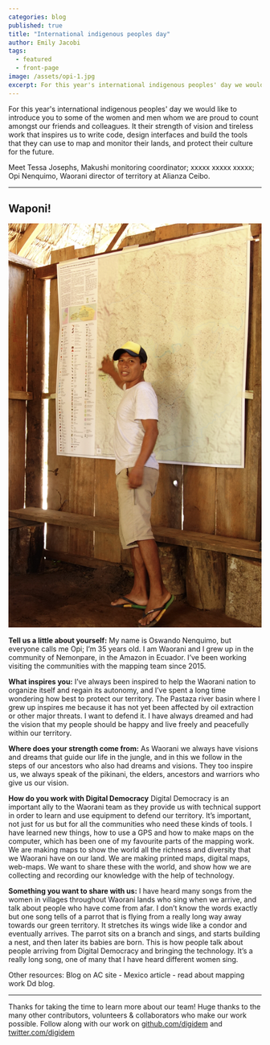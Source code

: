 ```yaml
---
categories: blog
published: true
title: "International indigenous peoples day"
author: Emily Jacobi
tags:
  - featured
  - front-page
image: /assets/opi-1.jpg
excerpt: For this year's international indigenous peoples' day we would like to introduce you to some of the women and men whom we are proud to count amongst our friends and colleagues. It their strength of vision and tireless work that inspires us to write code, design interfaces and build the tools that they can use to map and monitor their territories, and protect their lands and cultures for the future.
---
```


For this year's international indigenous peoples' day we would like to introduce you to some of the women and men whom we are proud to count amongst our friends and colleagues. It their strength of vision and tireless work that inspires us to write code, design interfaces and build the tools that they can use to map and monitor their lands, and protect their culture for the future.

Meet Tessa Josephs, Makushi monitoring coordinator; xxxxx xxxxx xxxxx; Opi Nenquimo, Waorani director of territory at Alianza Ceibo.

- - - - - - - - - -

## Waponi!

<div class="profile-image">
  <img alt="Opi Nenquimo phhoto" src="/assets/opi-1.jpg">
</div>

**Tell us a little about yourself:** My name is Oswando Nenquimo, but everyone calls me Opi; I’m 35 years old. I am Waorani and I grew up in the community of Nemonpare, in the Amazon in Ecuador. I’ve been working visiting the communities with the mapping team since 2015.

**What inspires you:** I’ve always been inspired to help the Waorani nation to organize itself and regain its autonomy, and I’ve spent a long time wondering how best to protect our territory. The Pastaza river basin where I grew up inspires me because it has not yet been affected by oil extraction or other major threats. I want to defend it. I have always dreamed and had the vision that my people should be happy and live freely and peacefully within our territory.

**Where does your strength come from:** As Waorani we always have visions and dreams that guide our life in the jungle, and in this we follow in the steps of our ancestors who also had dreams and visions. They too inspire us, we always speak of the pikinani, the elders, ancestors and warriors who give us our vision.

**How do you work with Digital Democracy** Digital Democracy is an important ally to the Waorani team as they provide us with technical support in order to learn and use equipment to defend our territory. It’s important, not just for us but for all the communities who need these kinds of tools. I have learned new things, how to use a GPS and how to make maps on the computer, which has been one of my favourite parts of the mapping work. We are making maps to show the world all the richness and diversity that we Waorani have on our land. We are making printed maps, digital maps, web-maps. We want to share these with the world, and show how we are collecting and recording our knowledge with the help of technology.

**Something you want to share with us:** I have heard many songs from the women in villages throughout Waorani lands who sing when we arrive, and talk about people who have come from afar. I don’t know the words exactly but one song tells of a parrot that is flying from a really long way away towards our green territory. It stretches its wings wide like a condor and eventually arrives. The parrot sits on a branch and sings, and starts building a nest, and then later its babies are born. This is how people talk about people arriving from Digital Democracy and bringing the technology. It’s a really long song, one of many that I have heard different women sing.

Other resources: Blog on AC site - Mexico article - read about mapping work Dd blog.


---

Thanks for taking the time to learn more about our team! Huge thanks to the many other contributors, volunteers & collaborators who make our work possible. Follow along with our work on [github.com/digidem](https://github.com/digidem) and [twitter.com/digidem](https://twitter.com/digidem)
